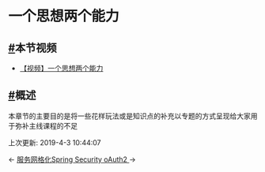 # 一个思想两个能力

## [#](https://funtl.com/zh/guide/一个思想两个能力.html#本节视频)本节视频

- [【视频】一个思想两个能力](https://www.bilibili.com/video/av46423549/?p=1)

## [#](https://funtl.com/zh/guide/一个思想两个能力.html#概述)概述

本章节的主要目的是将一些花样玩法或是知识点的补充以专题的方式呈现给大家用于弥补主线课程的不足

上次更新: 2019-4-3 10:44:07

← [服务网格化](https://funtl.com/zh/guide/服务网格化.html)[Spring Security oAuth2 ](https://funtl.com/zh/guide/Spring-Security-oAuth2.html)→